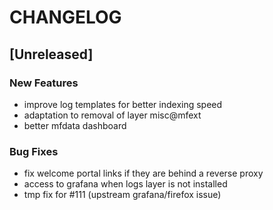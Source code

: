 # CHANGELOG


## [Unreleased]

### New Features
- improve log templates for better indexing speed
- adaptation to removal of layer misc@mfext
- better mfdata dashboard


### Bug Fixes
- fix welcome portal links if they are behind a reverse proxy
- access to grafana when logs layer is not installed
- tmp fix for #111 (upstream grafana/firefox issue)





